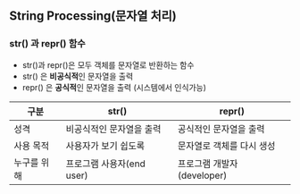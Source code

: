 ## String Processing(문자열 처리)

### **str() 과 repr() 함수**
- str()과 repr()은 모두 객체를 문자열로 반환하는 함수
- str() 은 **비공식적**인 문자열을 출력
- repr() 은 **공식적**인 문자열을 출력 (시스템에서 인식가능)

 | 구분        | str()                     | repr()                     |
|-------------|---------------------------|----------------------------|
| 성격        | 비공식적인 문자열을 출력  | 공식적인 문자열을 출력     |
| 사용 목적   | 사용자가 보기 쉽도록      | 문자열로 객체를 다시 생성  |
| 누구를 위해 | 프로그램 사용자(end user) | 프로그램 개발자(developer) |